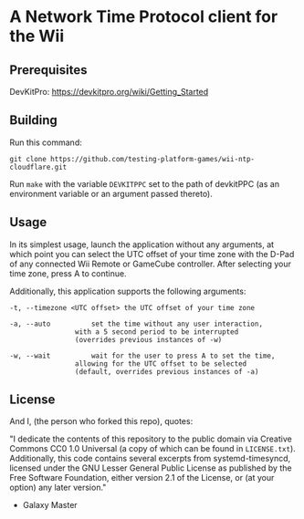 # A Network Time Protocol client for the Wii

## Prerequisites

DevKitPro: https://devkitpro.org/wiki/Getting_Started

## Building

Run this command:
```
git clone https://github.com/testing-platform-games/wii-ntp-cloudflare.git
```

Run `make` with the variable `DEVKITPPC` set to the path of devkitPPC (as an environment variable or an argument passed thereto).

## Usage

In its simplest usage, launch the application without any arguments, at which point you can select the UTC offset of your time zone with the D-Pad of any connected Wii Remote or GameCube controller. After selecting your time zone, press A to continue.

Additionally, this application supports the following arguments:
```
-t, --timezone <UTC offset>	the UTC offset of your time zone

-a, --auto			set the time without any user interaction,
				with a 5 second period to be interrupted
				(overrides previous instances of -w)

-w, --wait			wait for the user to press A to set the time,
				allowing for the UTC offset to be selected
				(default, overrides previous instances of -a)
```

## License
And I, (the person who forked this repo), quotes:

"I dedicate the contents of this repository to the public domain via Creative Commons CC0 1.0 Universal \(a copy of which can be found in `LICENSE.txt`\). Additionally, this code contains several excerpts from systemd-timesyncd, licensed under the GNU Lesser General Public License as published by the Free Software Foundation, either version 2.1 of the License, or (at your option) any later version."
 - Galaxy Master 
